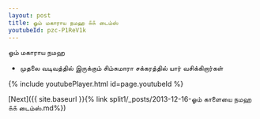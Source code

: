 ```yaml
---
layout: post
title: ஓம் மகாராய நமஹ ௧௧ டைம்ஸ்
youtubeId: pzc-P1ReV1k
---
```

 
 
 ஓம் மகாராய நமஹ  
 
 -  முதலை வடிவத்தில் இருக்கும் சிம்சுமாரா சக்கரத்தில் யார் வசிக்கிறார்கள் 
 
  
 
  
 
 
 
 
 
 


{% include youtubePlayer.html id=page.youtubeId %}
 
[Next]({{ site.baseurl }}{% link  split1/_posts/2013-12-16-ஓம் காளையை நமஹ ௧௧ டைம்ஸ்.md%})
 
